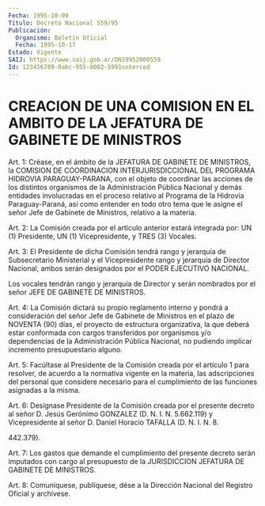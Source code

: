 ```yaml
---
Fecha: 1995-10-09
Título: Decreto Nacional 559/95
Publicación:
  Organismo: Boletín Oficial
  Fecha: 1995-10-17
Estado: Vigente
SAIJ: https://www.saij.gob.ar/DN19952000559
Id: 123456789-0abc-955-0002-5991soterced
---
```

# CREACION DE UNA COMISION EN EL AMBITO DE LA JEFATURA DE GABINETE DE MINISTROS

<a id="1"></a>
Art. 1: Créase, en el ámbito de  la  JEFATURA  DE  GABINETE DE MINISTROS,  la  COMISION  DE COORDINACION INTERJURISDICCIONAL  DEL PROGRAMA HIDROVIA PARAGUAY-PARANA,  con  el objeto de coordinar las acciones de los distintos organismos de la  Administración  Pública Nacional  y demás entidades involucradas en el proceso relativo  al Programa de  la Hidrovía Paraguay-Paraná, así como entender en todo otro tema que  le  asigne  el  señor Jefe de Gabinete de Ministros, relativo a la materia.

<a id="2"></a>
Art.  2:  La  Comisión creada por  el  artículo  anterior  estará integrada por: UN (1) Presidente, UN (1) Vicepresidente, y TRES (3) Vocales.

<a id="3"></a>
Art. 3: El Presidente  de  dicha Comisión tendrá rango y jerarquía de Subsecretario Ministerial  y el Vicepresidente rango y jerarquía de Director Nacional, ambos serán designados por el PODER EJECUTIVO NACIONAL.

Los vocales tendrán rango y jerarquía de Director y serán nombrados por el señor JEFE DE GABINETE DE MINISTROS.

<a id="4"></a>
Art. 4: La Comisión dictará su  propio reglamento interno y pondrá a consideración del señor Jefe de Gabinete de Ministros en el plazo de NOVENTA (90) días, el proyecto  de  estructura  organizativa, la que deberá  estar conformada con cargos transferidos  por organismos y/o dependencias de la Administración Pública Nacional, no pudiendo implicar incremento presupuestario alguno.

<a id="5"></a>
Art.  5:  Facúltase  al Presidente de la Comisión creada  por  el artículo 1 para resolver,  de  acuerdo a la normativa vigente en la materia,  las adscripciones del personal  que  considere  necesario para  el  cumplimiento  de  las  funciones  asignadas  a  la  misma.

<a id="6"></a>
Art. 6: Desígnase Presidente de la Comisión creada por el presente decreto al  señor D. Jesús Gerónimo GONZALEZ (D. N. I. N. 5.662.119) y Vicepresidente  al  señor D. Daniel Horacio TAFALLA (D. N. I. N. 8.

442.379).

<a id="7"></a>
Art.  7: Los gastos que  demande  el  cumplimiento  del  presente decreto serán imputados con cargo al presupuesto de la JURISDICCION JEFATURA DE GABINETE DE MINISTROS.

<a id="8"></a>
Art. 8: Comuníquese,  publíquese, dése a la Dirección Nacional del Registro Oficial y archívese.